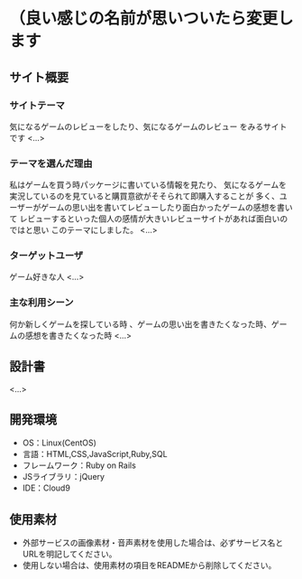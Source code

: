 # <game review>（良い感じの名前が思いついたら変更します

## サイト概要
### サイトテーマ
気になるゲームのレビューをしたり、気になるゲームのレビュー
をみるサイトです
<...>

### テーマを選んだ理由
私はゲームを買う時パッケージに書いている情報を見たり、
気になるゲームを実況しているのを見ていると購買意欲がそそられて即購入することが
多く、ユーザーがゲームの思い出を書いてレビューしたり面白かったゲームの感想を書いて
レビューするといった個人の感情が大きいレビューサイトがあれば面白いのではと思い
このテーマにしました。
<...>

### ターゲットユーザ
ゲーム好きな人
<...>

### 主な利用シーン
何か新しくゲームを探している時
、ゲームの思い出を書きたくなった時、ゲームの感想を書きたくなった時
<...>

## 設計書
<...>

## 開発環境
- OS：Linux(CentOS)
- 言語：HTML,CSS,JavaScript,Ruby,SQL
- フレームワーク：Ruby on Rails
- JSライブラリ：jQuery
- IDE：Cloud9

## 使用素材
- 外部サービスの画像素材・音声素材を使用した場合は、必ずサービス名とURLを明記してください。
- 使用しない場合は、使用素材の項目をREADMEから削除してください。